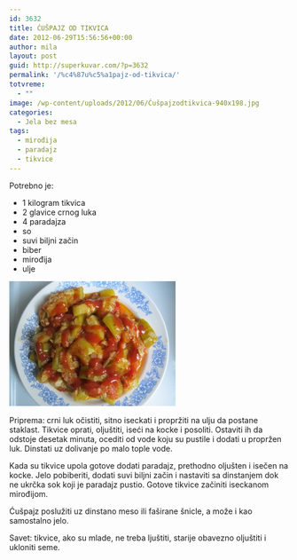 ```yaml
---
id: 3632
title: ĆUŠPAJZ OD TIKVICA
date: 2012-06-29T15:56:56+00:00
author: mila
layout: post
guid: http://superkuvar.com/?p=3632
permalink: '/%c4%87u%c5%a1pajz-od-tikvica/'
totvreme:
  - ""
image: /wp-content/uploads/2012/06/Ćušpajzodtikvica-940x198.jpg
categories:
  - Jela bez mesa
tags:
  - mirođija
  - paradajz
  - tikvice
---
```

Potrebno je:

  * 1 kilogram tikvica
  * 2 glavice crnog luka
  * 4 paradajza
  * so
  * suvi biljni začin
  * biber
  * mirođija
  * ulje

<img class="alignnone size-medium wp-image-3634" title="Ćušpajzodtikvica" src="/wp-content/uploads/2012/06/%C4%86u%C5%A1pajzodtikvica-300x225.jpg" alt="" width="300" height="225" /> 

Priprema: crni luk očistiti, sitno iseckati i propržiti na ulju da postane staklast. Tikvice oprati, oljuštiti, iseći na kocke i posoliti. Ostaviti ih da odstoje desetak minuta, ocediti od vode koju su pustile i dodati u propržen luk. Dinstati uz dolivanje po malo tople vode.

Kada su tikvice upola gotove dodati paradajz, prethodno oljušten i isečen na kocke. Jelo pobiberiti, dodati suvi biljni začin i nastaviti sa dinstanjem dok ne ukrčka sok koji je paradajz pustio. Gotove tikvice začiniti iseckanom mirođijom.

Ćušpajz poslužiti uz dinstano meso ili faširane šnicle, a može i kao samostalno jelo.

Savet: tikvice, ako su mlade, ne treba ljuštiti, starije obavezno oljuštiti i ukloniti seme.